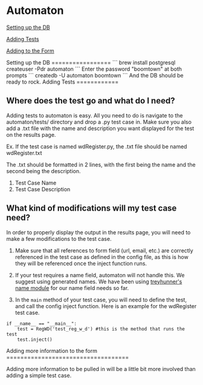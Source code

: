 Automaton  
=========

[Setting up the DB](#dbsettings)

[Adding Tests](#testadd)

[Adding to the Form](#formadd)

<a name="dbsettings"/>  
Setting up the DB  
=================
```  
brew install postgresql  
createuser -Pdr automaton  
```  
Enter the password "boomtown" at both prompts  
```
createdb -U automaton boomtown
```  
And the DB should be ready to rock.  

<a name="testadd"/>
Adding Tests
============

Where does the test go and what do I need?
------------------------------------------

Adding tests to automaton is easy. All you need to do is navigate to the automaton/tests/ directory and drop a .py test case in. Make sure you also add a .txt file with the name and description you want displayed for the test on the results page. 

Ex. If the test case is named wdRegister.py, the .txt file should be named wdRegister.txt

The .txt should be formatted in 2 lines, with the first being the name and the second being the description.

1. Test Case Name
2. Test Case Description

What kind of modifications will my test case need?
--------------------------------------------------

In order to properly display the output in the results page, you will need to make a few modifications to the test case.

1. Make sure that all references to form field (url, email, etc.) are correctly referenced in the test case as defined in the config file, as this is how they will be referenced once the inject function runs.

2. If your test requires a name field, automaton will not handle this. We suggest using generated names. We have been using [treyhunner's name module](https://github.com/treyhunner/names) for our name field needs so far.

3. In the ```main``` method of your test case, you will need to define the test, and call the config inject function. Here is an example for the wdRegister test case.

```
if __name__ == "__main__":
    test = RegWD('test_reg_w_d') #this is the method that runs the test
    test.inject()
```

<a name="formadd"/>
Adding more information to the form
===================================

Adding more information to be pulled in will be a little bit more involved than adding a simple test case.

